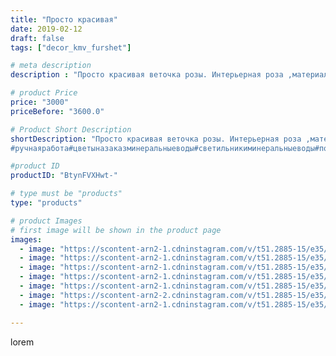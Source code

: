 ```yaml
---
title: "Просто красивая"
date: 2019-02-12
draft: false
tags: ["decor_kmv_furshet"]

# meta description
description : "Просто красивая веточка розы. Интерьерная роза ,материал изолон.Прост в эксплуатации.Не токсичен, влагоустойчив, возможна чистка влажной салфеткой и самое интер"

# product Price
price: "3000"
priceBefore: "3600.0"

# Product Short Description
shortDescription: "Просто красивая веточка розы. Интерьерная роза ,материал изолон.Прост в эксплуатации.Не токсичен, влагоустойчив, возможна чистка влажной салфеткой и самое интересное, никогда не завянет , долго будет радовать вас.Высота регулируется , диаметр цветка 47см.
#ручнаяработа#цветыназаказминеральныеводы#светильникиминеральныеводы#подаркиручнойработы#цветыгигантыпятигорск"

#product ID
productID: "BtynFVXHwt-"

# type must be "products"
type: "products"

# product Images
# first image will be shown in the product page
images:
  - image: "https://scontent-arn2-1.cdninstagram.com/v/t51.2885-15/e35/50560321_2339401032946311_4861315762624240538_n.jpg?se=7&tp=1&_nc_ht=scontent-arn2-1.cdninstagram.com&_nc_cat=103&_nc_ohc=4TdTDYQPo_YAX_984p_&oh=a5cd46554a09c7addb60baadb126dfa8&oe=606CB1F7&ig_cache_key=MTk3NzgxMzc0MDA0MjMzNjE1Mg%3D%3D.2"
  - image: "https://scontent-arn2-1.cdninstagram.com/v/t51.2885-15/e35/50005884_239489300262143_8827583793695826732_n.jpg?se=7&tp=1&_nc_ht=scontent-arn2-1.cdninstagram.com&_nc_cat=111&_nc_ohc=D7SY7wKneVYAX8qN23v&oh=848786b334c50ec1fdc8383a28640c61&oe=606D3F2D&ig_cache_key=MTk3NzgxMzc4MjE3ODMxMTg2NQ%3D%3D.2"
  - image: "https://scontent-arn2-1.cdninstagram.com/v/t51.2885-15/e35/51939288_325530121418641_7419001830310566519_n.jpg?se=7&tp=1&_nc_ht=scontent-arn2-1.cdninstagram.com&_nc_cat=101&_nc_ohc=AjFWV6-jjlcAX8N8fGw&oh=6e47baacb589c7aea8bcb8e2eb041097&oe=606C4A31&ig_cache_key=MTk3NzgxMzgzNzYwMTg3MzExMw%3D%3D.2"
  - image: "https://scontent-arn2-1.cdninstagram.com/v/t51.2885-15/e35/51147759_1941189166003317_5381818171587841602_n.jpg?se=7&tp=1&_nc_ht=scontent-arn2-1.cdninstagram.com&_nc_cat=109&_nc_ohc=aHuwRJiALbwAX-hPr7B&oh=0f78b027c791fd2f77d3acc6588db616&oe=606D73D8&ig_cache_key=MTk3NzgxMzg1NDczOTc2ODUyNw%3D%3D.2"
  - image: "https://scontent-arn2-1.cdninstagram.com/v/t51.2885-15/e35/51752543_343705523141443_3899423842717682851_n.jpg?se=7&tp=1&_nc_ht=scontent-arn2-1.cdninstagram.com&_nc_cat=107&_nc_ohc=IksRoeYfQAIAX-eaG37&oh=25713aa986959f8f1379bcdce9d37090&oe=606D01BE&ig_cache_key=MTk3NzgxMzg1NTMxMDQxNzU5OQ%3D%3D.2"
  - image: "https://scontent-arn2-2.cdninstagram.com/v/t51.2885-15/e35/50844778_2094066200649368_1943795066717273134_n.jpg?se=7&tp=1&_nc_ht=scontent-arn2-2.cdninstagram.com&_nc_cat=108&_nc_ohc=znW9kLUqrvkAX9jpA5s&oh=158d721693167db181af3defe541fef6&oe=606D4875&ig_cache_key=MTk3NzgxMzg2MDEwODY0MTgwMw%3D%3D.2"
  - image: "https://scontent-arn2-1.cdninstagram.com/v/t51.2885-15/e35/51416286_672049603213919_9012895668274877070_n.jpg?se=7&tp=1&_nc_ht=scontent-arn2-1.cdninstagram.com&_nc_cat=111&_nc_ohc=Y7k4mQqBlCoAX80w4eM&oh=bb78ddec55037bbf30ee9e26d2dffcb6&oe=606BDB76&ig_cache_key=MTk3NzgxMzg2MDEwMDI5NDY4Nw%3D%3D.2"

---
```

lorem
